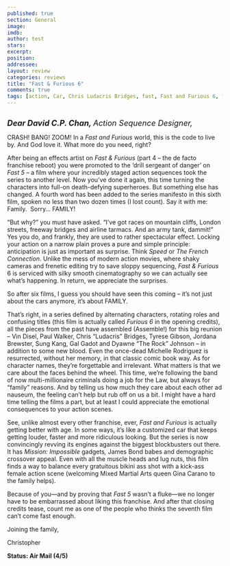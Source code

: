 ```yaml
---
published: true
section: General
image: 
imdb: 
author: test 
stars: 
excerpt: 
position: 
addressee: 
layout: review
categories: reviews
title: "Fast & Furious 6"
comments: true
tags: [action, Car, Chris Ludacris Bridges, fast, Fast and Furious 6, furious, Jordana Brewster, Letters, Paul Walker, Sequel, Sung Kang, Tyrese Gibson, Vin Disel]
---
```

<div><p><span class="full-image-block ssNonEditable"><span><a href="/letters/2013/5/27/fast-furious-6.html"><img src="http://static.squarespace.com/static/5005f6bcc4aa41161b33e89e/5329cf1fe4b07c068ebf74de/5329cf1fe4b07c068ebf7835/1369679074016/Fast%20and%20Furious%206.jpg" alt="" /></a></span></span></p>
<p><em><strong><span style="font-size:130%;">Dear David C.P. Chan,</span></strong><strong style="font-size:130%;"> </strong><span style="font-size:130%;">Action Sequence Designer,</span></em></p>
<p>CRASH! BANG! ZOOM! In a <em>Fast and Furious</em> world, this is the code to live by. And God love it. What more do you need, right?</p>
<p>After being an effects artist on <em>Fast &amp; Furious </em>(part 4 &ndash; the de facto franchise reboot) you were promoted to the &lsquo;drill sergeant of danger&rsquo; on <em>Fast 5 &ndash; </em>a film where your incredibly staged action sequences took the series to another level. Now you&rsquo;ve done it again, this time turning the characters into full-on death-defying superheroes. But something else has changed. A fourth word has been added to the series manifesto in this sixth film, spoken no less than two dozen times (I lost count). Say it with me: Family.&nbsp; Sorry&hellip; FAMILY!</p>
<p>&ldquo;But why?&rdquo; you must have asked. &ldquo;I&rsquo;ve got races on mountain cliffs, London streets, freeway bridges and airline tarmacs. And an army tank, dammit!&rdquo; Yes you do, and frankly, they are used to rather spectacular effect. Locking your action on a narrow plain proves a pure and simple principle: anticipation is just as important as surprise. Think <em>Speed</em> or <em>The French Connection</em>. Unlike the mess of modern action movies, where shaky cameras and frenetic editing try to save sloppy sequencing, <em>Fast &amp; Furious</em> 6 is serviced with silky smooth cinematography so we can actually see what&rsquo;s happening. In return, we appreciate the surprises.&nbsp;</p>
<p>So after six films, I guess you should have seen this coming &ndash; it&rsquo;s not just about the cars anymore, it&rsquo;s about FAMILY.</p>
<p>That&rsquo;s right, in a series defined by alternating characters, rotating roles and confusing titles (this film is actually called <em>Furious 6 </em>in the opening credits), all the pieces from the past have assembled (Assemble!) for this big reunion &ndash; Vin Disel, Paul Walker, Chris &ldquo;Ludacris&rdquo; Bridges, Tyrese Gibson, Jordana Brewster, Sung Kang, Gal Gadot and Dyawne &#8220;The Rock&rdquo; Johnson &ndash; in addition to some new blood. Even the once-dead Michelle Rodriguez is resurrected, without her memory, in that classic comic book way. As for character names, they&rsquo;re forgettable and irrelevant. What matters is that we care about the faces behind the wheel. This time, we&rsquo;re following the band of now multi-millionaire criminals doing a job for the Law, but always for &ldquo;family&rdquo; reasons. And by telling us how much they care about each other ad nauseum, the feeling can&rsquo;t help but rub off on us a bit. I might have a hard time telling the films a part, but at least I could appreciate the emotional consequences to your action scenes.</p>
<p>See, unlike almost every other franchise, ever, <em>Fast and Furious</em> is actually getting better with age. In some ways, it&rsquo;s like a customized car that keeps getting louder, faster and more ridiculous looking. But the series is now convincingly revving its engines against the biggest blockbusters out there. It has <em>Mission: Impossible </em>gadgets<em>, </em>James Bond babes and demographic crossover appeal. Even with all the muscle heads and lug nuts, this film finds a way to balance every gratuitous bikini ass shot with a kick-ass female action scene (welcoming Mixed Martial Arts queen Gina Carano to the family helps).</p>
<p>Because of you&mdash;and by proving that <em>Fast 5</em> wasn&rsquo;t a fluke&mdash;we no longer have to be embarrassed about liking this franchise. And after that closing credits tease, count me as one of the people who thinks the seventh film can&rsquo;t come fast enough.</p>
<p>Joining the family,</p>
<p>Christopher</p>
<p><strong>Status: Air Mail (4/5)</strong></p></div>
